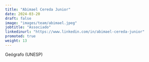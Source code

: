 ```yaml
---
title: "Abimael Cereda Junior"
date: 2024-03-20
draft: false
image: "images/team/abimael.jpeg"
jobtitle: "Associado"
linkedinurl: "https://www.linkedin.com/in/abimael-cereda-junior"
promoted: true
weight: 13
---
```


Geógrafo (UNESP)
